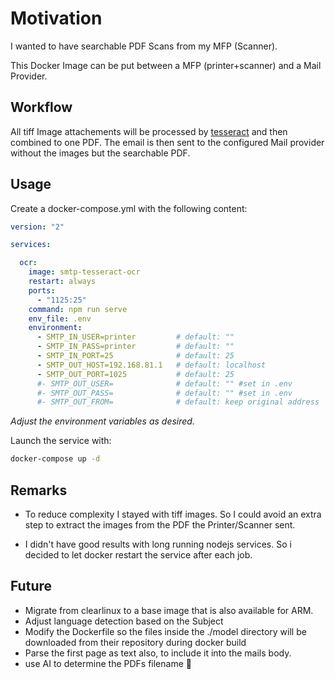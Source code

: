 # Motivation


I wanted to have searchable PDF Scans from my MFP (Scanner).

This Docker Image can be put between a MFP (printer+scanner) and a Mail Provider.

## Workflow

All tiff Image attachements will be processed by [tesseract](https://github.com/tesseract-ocr/tesseract) and then combined to one PDF. The email is then sent to the configured Mail provider without the images but the searchable PDF.

## Usage

Create a docker-compose.yml with the following content:

```yml
version: "2"

services:

  ocr:
    image: smtp-tesseract-ocr
    restart: always
    ports: 
      - "1125:25"
    command: npm run serve
    env_file: .env
    environment: 
      - SMTP_IN_USER=printer         # default: ""
      - SMTP_IN_PASS=printer         # default: ""
      - SMTP_IN_PORT=25              # default: 25
      - SMTP_OUT_HOST=192.168.81.1   # default: localhost
      - SMTP_OUT_PORT=1025           # default: 25
      #- SMTP_OUT_USER=              # default: "" #set in .env
      #- SMTP_OUT_PASS=              # default: "" #set in .env
      #- SMTP_OUT_FROM=              # default: keep original address

```
_Adjust the environment variables as desired._


Launch the service with:

```bash
docker-compose up -d
```

## Remarks

* To reduce complexity I stayed with tiff images. So I could avoid an extra step to extract the images from the PDF the Printer/Scanner sent.

* I didn't have good results with long running nodejs services. So i decided to let docker restart the service after each job.


## Future

* Migrate from clearlinux to a base image that is also available for ARM.
* Adjust language detection based on the Subject
* Modify the Dockerfile so the files inside the ./model directory will be downloaded from their repository during docker build
* Parse the first page as text also, to include it into the mails body.
* use AI to determine the PDFs filename 🤪

